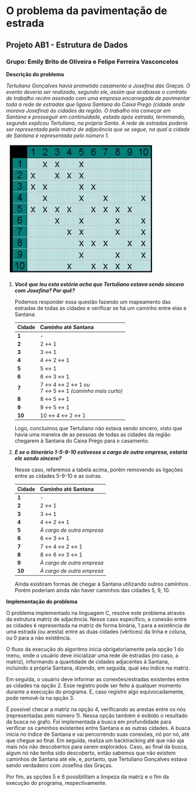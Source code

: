 # O problema da pavimentação de estrada

## Projeto AB1 - Estrutura de Dados

### Grupo: Emily Brito de Oliveira e Felipe Ferreira Vasconcelos

**Descrição do problema**

*Tertuliano Gonçalves havia prometido casamento a Josefina das Graças. O evento deveria ser realizado, segundo ele, assim que acabasse o contrato de trabalho recém assinado com uma empresa encarregada de pavimentar toda a rede de estradas que ligava Santana do Caixa Prego (cidade onde morava Josefina)  às cidades da região. O trabalho iria começar em Santana e prosseguir em continuidade, estada após estrada, terminando, segundo explicou Tertuliano, na própria Santa. A rede de estradas poderia ser representada pela matriz de adjacência que se segue, na qual a cidade de Santana é representada pelo número 1.*

![matriz](matriz.png)

1. ***Você que leu esta estória acha que Tertuliano estava sendo sincero com Josefina? Por quê?***

   Podemos responder essa questão fazendo um mapeamento das estradas de todas as cidades e verificar se há um caminho entre elas e Santana.

   | Cidade | Caminho até Santana                                       |
   | ------ | --------------------------------------------------------- |
   | **1**  | -                                                         |
   | **2**  | 2 ↔ 1                                                     |
   | **3**  | 3 ↔ 1                                                     |
   | **4**  | 4 ↔ 2 ↔ 1                                                 |
   | **5**  | 5 ↔ 1                                                     |
   | **6**  | 6 ↔ 3 ↔ 1                                                 |
   | **7**  | 7 ↔ 4 ↔ 2 ↔ 1 *ou*  <br/>7 ↔ 5 ↔ 1 *(caminho mais curto)* |
   | **8**  | 8 ↔ 5 ↔ 1                                                 |
   | **9**  | 9 ↔ 5 ↔ 1                                                 |
   | **10** | 10 ↔ 4 ↔ 2 ↔ 1                                            |

    Logo, concluímos que Tertuliano não estava sendo sincero, visto que havia uma maneira de as pessoas de todas as cidades da região chegarem à Santana do Caixa Prego para o casamento.

2. ***E se o itinerário 1-5-9-10 estivesse a cargo de outra empresa, estaria ele sendo sincero?***

   Nesse caso, refaremos a tabela acima, porém removendo as ligações entre as cidades 5-9-10 e as outras.

   | Cidade | Caminho até Santana        |
   | ------ | -------------------------- |
   | **1**  | -                          |
   | **2**  | 2 ↔ 1                      |
   | **3**  | 3 ↔ 1                      |
   | **4**  | 4 ↔ 2 ↔ 1                  |
   | **5**  | *À cargo de outra empresa* |
   | **6**  | 6 ↔ 3 ↔ 1                  |
   | **7**  | 7 ↔ 4 ↔ 2 ↔ 1              |
   | **8**  | 8 ↔ 6 ↔ 3 ↔ 1              |
   | **9**  | *À cargo de outra empresa* |
   | **10** | *À cargo de outra empresa* |

   Ainda existiram formas de chegar à Santana utilizando outros caminhos. Porém poderiam ainda não haver caminhos das cidades 5, 9, 10.

**Implementação do problema**

O problema implementado na linguagem C, resolve este problema através da estrutura matriz de adjacência. Nesse caso específico, a conexão entre as cidades é representada na matriz de forma binária, 1 para a existência de uma estrada (ou aresta) entre as duas cidades (vértices) da linha e coluna, ou 0 para a não existência.

O fluxo da execução do algoritmo inicia obrigatoriamente pela opção 1 do menu, onde o usuário deve inicializar uma rede de estradas (no caso, a matriz), informando a quantidade de cidades adjacentes à Santana, incluindo a própria Santana, dizendo, em seguida, qual seu índice na matriz.

Em seguida, o usuário deve informar as conexões/estradas existentes entre as cidades na opção 2. Esse registro pode ser feito à qualquer momento durante a execução do programa. E, caso registre algo equivocadamente, pode removê-la na opção 3.

É possível checar a matriz na opção 4, verificando as arestas entre os nós (representadas pelo número 1). Nessa opção também é exibido o resultado da busca no grafo. Foi implementada a busca em profundidade para verificar os caminhos existentes entre Santana e as outras cidades. A busca inicia no índice de Santana e vai percorrendo suas conexões, nó por nó, até que chegue ao final. Em seguida, realiza um backtracking até que não aja mais nós não descobertos para serem explorados. Caso, ao final da busca, algum nó não tenha sido descoberto, então sabemos que não existem caminhos  de Santana até ele, e, portanto, que Tertuliano Gonçalves estava sendo verdadeiro com Josefina das Graças.

Por fim, as opções 5 e 6 possibilitam a limpeza da matriz e o fim da execução do programa, respectivamente.

